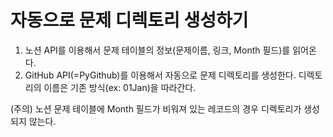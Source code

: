 # 자동으로 문제 디렉토리 생성하기
1. 노션 API를 이용해서 문제 테이블의 정보(문제이름, 링크, Month 필드)를 읽어온다.
2. GitHub API(=PyGithub)를 이용해서 자동으로 문제 디렉토리를 생성한다. 디렉토리의 이름은 기존 방식(ex: 01Jan)을 따라간다.

(주의) 노션 문제 테이블에 Month 필드가 비워져 있는 레코드의 경우 디렉토리가 생성되지 않는다.